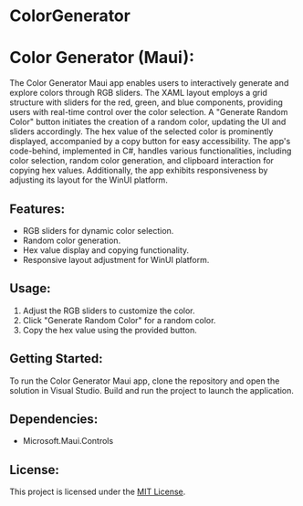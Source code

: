 # ColorGenerator
# Color Generator (Maui):

The Color Generator Maui app enables users to interactively generate and explore colors through RGB sliders. The XAML layout employs a grid structure with sliders for the red, green, and blue components, providing users with real-time control over the color selection. A "Generate Random Color" button initiates the creation of a random color, updating the UI and sliders accordingly. The hex value of the selected color is prominently displayed, accompanied by a copy button for easy accessibility. The app's code-behind, implemented in C#, handles various functionalities, including color selection, random color generation, and clipboard interaction for copying hex values. Additionally, the app exhibits responsiveness by adjusting its layout for the WinUI platform.

## Features:

- RGB sliders for dynamic color selection.
- Random color generation.
- Hex value display and copying functionality.
- Responsive layout adjustment for WinUI platform.

## Usage:

1. Adjust the RGB sliders to customize the color.
2. Click "Generate Random Color" for a random color.
3. Copy the hex value using the provided button.

## Getting Started:

To run the Color Generator Maui app, clone the repository and open the solution in Visual Studio. Build and run the project to launch the application.

## Dependencies:

- Microsoft.Maui.Controls

## License:

This project is licensed under the [MIT License](LICENSE.md).

